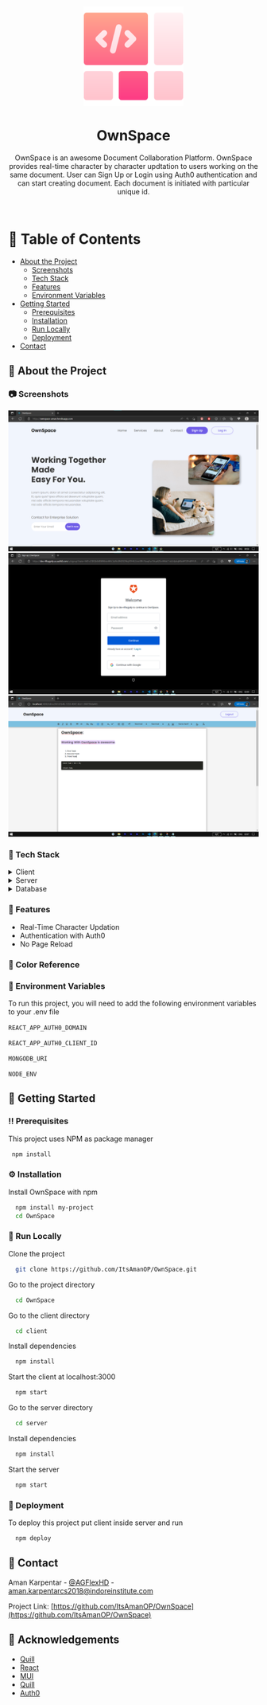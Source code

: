 <div align="center">

  <img src="./README-Images/logo.png" alt="logo" width="200" height="auto" />
  <h1>OwnSpace</h1>
  
  <p>
    OwnSpace is an awesome Document Collaboration Platform.
    OwnSpace provides real-time character by character updtation to users working on the same document. User can Sign Up or Login using Auth0 authentication and can start creating document. Each document is initiated with particular unique id.
  </p>
</div>

<br />

<!-- Table of Contents -->
# :notebook_with_decorative_cover: Table of Contents

- [About the Project](#star2-about-the-project)
  * [Screenshots](#camera-screenshots)
  * [Tech Stack](#space_invader-tech-stack)
  * [Features](#dart-features)
  * [Environment Variables](#key-environment-variables)
- [Getting Started](#toolbox-getting-started)
  * [Prerequisites](#bangbang-prerequisites)
  * [Installation](#gear-installation)
  * [Run Locally](#running-run-locally)
  * [Deployment](#triangular_flag_on_post-deployment)
- [Contact](#handshake-contact)

  

<!-- About the Project -->
## :star2: About the Project


<!-- Screenshots -->
### :camera: Screenshots

<div align="center"> 
  <img src="./README-Images/Home.png" alt="Home" />
</div>

<div align="center"> 
  <img src="./README-Images/Auth0.png" alt="Auth0Login" />
</div>

<div align="center"> 
  <img src="./README-Images/Editor.png" alt="Editor" />
</div>


<!-- TechStack -->
### :space_invader: Tech Stack

<details>
  <summary>Client</summary>
  <ul>
    <li><a href="https://reactjs.org/">React.js</a></li>
    <li><a href="https://getbootstrap.com/">Bootstrap</a></li>
  </ul>
</details>

<details>
  <summary>Server</summary>
  <ul>
    <li><a href="https://expressjs.com/">Express.js</a></li>
    <li><a href="https://socket.io/">SocketIO</a></li>
  </ul>
</details>

<details>
<summary>Database</summary>
  <ul>
    <li><a href="https://www.mongodb.com/">MongoDB</a></li>
  </ul>
</details>


<!-- Features -->
### :dart: Features

- Real-Time Character Updation 
- Authentication with Auth0
- No Page Reload

<!-- Color Reference -->
### :art: Color Reference

<!-- Env Variables -->
### :key: Environment Variables

To run this project, you will need to add the following environment variables to your .env file

`REACT_APP_AUTH0_DOMAIN`

`REACT_APP_AUTH0_CLIENT_ID`

`MONGODB_URI`

`NODE_ENV`

<!-- Getting Started -->
## 	:toolbox: Getting Started

<!-- Prerequisites -->
### :bangbang: Prerequisites

This project uses NPM as package manager

```bash
 npm install
```

<!-- Installation -->
### :gear: Installation

Install OwnSpace with npm

```bash
  npm install my-project
  cd OwnSpace
```

<!-- Run Locally -->
### :running: Run Locally

Clone the project

```bash
  git clone https://github.com/ItsAmanOP/OwnSpace.git
```

Go to the project directory

```bash
  cd OwnSpace
```

Go to the client directory

```bash
  cd client
```

Install dependencies

```bash
  npm install
```

Start the client at localhost:3000

```bash
  npm start
```

Go to the server directory

```bash
  cd server
```

Install dependencies

```bash
  npm install
```

Start the server

```bash
  npm start
```


<!-- Deployment -->
### :triangular_flag_on_post: Deployment

To deploy this project put client inside server and run

```bash
  npm deploy
```

<!-- Contact -->
## :handshake: Contact

Aman Karpentar - [@AGFlexHD](https://www.instagram.com/agflexhd) - aman.karpentarcs2018@indoreinstitute.com

Project Link: [https://github.com/ItsAmanOP/OwnSpace](https://github.com/ItsAmanOP/OwnSpace)


<!-- Acknowledgments -->
## :gem: Acknowledgements

 - [Quill](https://quilljs.com/)
 - [React](https://reactjs.org/)
 - [MUI](https://mui.com/)
 - [Quill](https://quilljs.com/)
 - [Auth0](https://auth0.com/blog/complete-guide-to-react-user-authentication/?utm_source=YouTube&utm_campaign=DevRel&utm_medium=link_placement)
